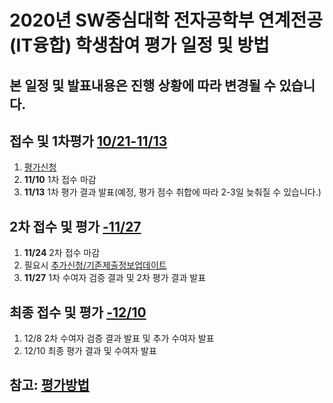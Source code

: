 # 2020년 SW중심대학 전자공학부 연계전공(IT융합) 학생참여 평가 일정 및 방법 
## 본 일정 및 발표내용은 진행 상황에 따라 변경될 수 있습니다.

## 접수 및 1차평가 <u>__10/21-11/13__</u>
1. [평가신청](submission.md)
1. __11/10__ 1차 접수 마감 
1. __11/13__ 1차 평가 결과 발표(예정, 평가 점수 취합에 따라 2-3일 늦춰질 수 있습니다.)
  
## 2차 접수 및 평가 <u>__-11/27__</u>
1. __11/24__ 2차 접수 마감
1. 필요시 [추가신청/기존제출정보업데이트](submission.md)
1. __11/27__ 1차 수여자 검증 결과 및 2차 평가 결과 발표

## 최종 접수 및 평가 <u>__-12/10__</u>
  1. 12/8 2차 수여자 검증 결과 발표 및 추가 수여자 발표
  1. 12/10 최종 평가 결과 및 수여자 발표

## 참고: [평가방법](evaluation.md)

